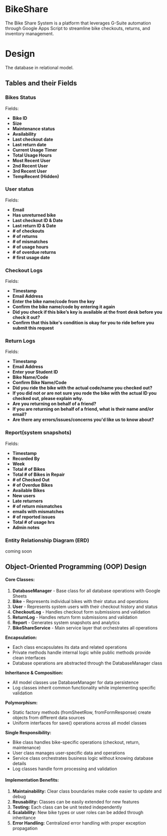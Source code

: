 # BikeShare
The Bike Share System is a platform that leverages G-Suite automation through Google Apps Script to streamline bike checkouts, returns, and inventory management.

# Design
The database in relational model.

## Tables and their Fields
### Bikes Status
Fields:
- **Bike ID**
- **Size**
- **Maintenance status**
- **Availability**
- **Last checkout date**
- **Last return date**
- **Current Usage Timer**
- **Total Usage Hours**
- **Most Recent User**
- **2nd Recent User**
- **3rd Recent User**
- **TempRecent (Hidden)**

### User status
Fields:
- **Email**
- **Has unreturned bike**
- **Last checkout ID & Date**
- **Last return ID & Date**
- **# of checkouts**
- **# of returns**
- **# of mismatches**
- **# of usage hours**
- **# of overdue returns**
- **# first usage date**

### Checkout Logs
Fields:
- **Timestamp**
- **Email Address**
- **Enter the bike name/code from the key**
- **Confirm the bike name/code by entering it again**
- **Did you check if this bike’s key is available at the front desk before you check it out?**
- **Confirm that this bike's condition is okay for you to ride before you submit this request**

### Return Logs
Fields:
- **Timestamp**
- **Email Address**
- **Enter your Student ID**
- **Bike Name/Code**
- **Confirm Bike Name/Code**
- **Did you ride the bike with the actual code/name you checked out?**
- **If you did not or are not sure you rode the bike with the actual ID you checked out, please explain why.**
- **Are you returning on behalf of a friend?**
- **If you are returning on behalf of a friend, what is their name and/or email?**
- **Are there any errors/issues/concerns you'd like us to know about?**


### Report(system snapshots)
Fields:
- **Timestamp**
- **Recorded By**
- **Week**
- **Total # of Bikes**
- **Total # of Bikes in Repair**
- **# of Checked Out**
- **# of Overdue Bikes**
- **Available Bikes**
- **New users**
- **Late returners**
- **# of return mismatches**
- **emails with mismatches**
- **# of reported issues**
- **Total # of usage hrs**
- **Admin notes**

### Entity Relationship Diagram (ERD)
coming soon

## Object-Oriented Programming (OOP) Design

#### Core Classes:
1. **DatabaseManager** - Base class for all database operations with Google Sheets
2. **Bike** - Represents individual bikes with their status and operations
3. **User** - Represents system users with their checkout history and status
4. **CheckoutLog** - Handles checkout form submissions and validation
5. **ReturnLog** - Handles return form submissions and validation  
6. **Report** - Generates system snapshots and analytics
7. **BikeShareService** - Main service layer that orchestrates all operations

**Encapsulation:**
- Each class encapsulates its data and related operations
- Private methods handle internal logic while public methods provide clean interfaces
- Database operations are abstracted through the DatabaseManager class

**Inheritance & Composition:**
- All model classes use DatabaseManager for data persistence
- Log classes inherit common functionality while implementing specific validation

**Polymorphism:**
- Static factory methods (fromSheetRow, fromFormResponse) create objects from different data sources
- Uniform interfaces for save() operations across all model classes

**Single Responsibility:**
- Bike class handles bike-specific operations (checkout, return, maintenance)
- User class manages user-specific data and operations
- Service class orchestrates business logic without knowing database details
- Log classes handle form processing and validation

#### Implementation Benefits:

1. **Maintainability:** Clear class boundaries make code easier to update and debug
2. **Reusability:** Classes can be easily extended for new features
3. **Testing:** Each class can be unit tested independently
4. **Scalability:** New bike types or user roles can be added through inheritance
5. **Error Handling:** Centralized error handling with proper exception propagation
